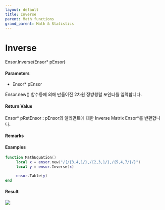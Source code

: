 ```yaml
---
layout: default
title: Inverse
parent: Math functions
grand_parent: Math & Statistics
---
```


# Inverse

Ensor.Inverse\(Ensor\* pEnsor\)

#### Parameters

* Ensor\* pEnsor

Ensor.new\(\) 함수등에 의해 만들어진 2차원 정방행렬 포인터를 입력합니다.

#### Return Value

Ensor\* pRetEnsor : pEnsor의 엘리먼트에 대한 Inverse Matrix Ensor\*를 반환합니다.

#### Remarks

#### Examples

```lua
function MathEquation()
     local x = ensor.new("/{/{3,4,1/},/{2,3,1/},/{5,4,7/}/}")
     local y = ensor.Inverse(x)

     ensor.Table(y)
end
```

#### Result

![](/MathAPI/InverseResult.png)

